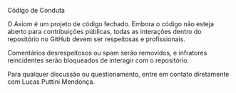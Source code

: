 Código de Conduta

O Axiom é um projeto de código fechado. Embora o código não esteja aberto para contribuições públicas, todas as interações dentro do repositório no GitHub devem ser respeitosas e profissionais.

Comentários desrespeitosos ou spam serão removidos, e infratores reincidentes serão bloqueados de interagir com o repositório.

Para qualquer discussão ou questionamento, entre em contato diretamente com Lucas Puttini Mendonça.
